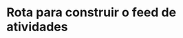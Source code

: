 #  Rota para construir o feed de atividades

<api-endpoint openapi-path="../../specifications/shapeUpSwagger2.json" method="GET" endpoint="/v1/ActivityFeed/buildActivityFeed"/>